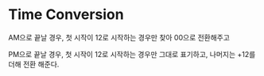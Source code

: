 # Time Conversion

AM으로 끝날 경우, 첫 시작이 12로 시작하는 경우만 찾아 00으로 전환해주고

PM으로 끝날 경우, 첫 시작이 12로 시작하는 경우만 그대로 표기하고, 나머지는 +12를 더해 전환 해준다.

